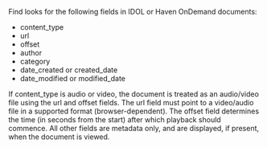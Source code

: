 Find looks for the following fields in IDOL or Haven OnDemand documents:
* content_type
* url
* offset
* author
* category
* date_created or created_date
* date_modified or modified_date

If content_type is audio or video, the document is treated as an audio/video file using the url and offset fields.
The url field must point to a video/audio file in a supported format (browser-dependent).
The offset field determines the time (in seconds from the start) after which playback should commence.
All other fields are metadata only, and are displayed, if present, when the document is viewed.